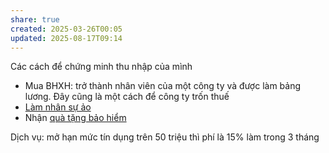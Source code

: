 ```yaml
---
share: true
created: 2025-03-26T00:05
updated: 2025-08-17T09:14
---
```

Các cách để chứng minh thu nhập của mình
- Mua BHXH: trở thành nhân viên của một công ty và được làm bảng lương. Đây cũng là một cách để công ty trốn thuế
- [Làm nhân sự ảo](../Gi%C3%BAp%20nhau%20ki%E1%BA%BFm%20ti%E1%BB%81n/Ch%E1%BA%A1y%20ch%E1%BB%89%20ti%C3%AAu%20cho%20nh%C3%A2n%20vi%C3%AAn%20c%C3%B4ng%20ty/Ch%C6%A1i%20ch%C3%ADnh%20s%C3%A1ch/L%C3%A0m%20nh%C3%A2n%20s%E1%BB%B1%20%E1%BA%A3o/index.md)
- Nhận [quà tặng bảo hiểm](../../%F0%9F%93%9CT%C3%A0i%20nguy%C3%AAn/Qu%C3%A0%20t%E1%BA%B7ng/B%E1%BA%A3o%20hi%E1%BB%83m/index.md)

Dịch vụ: mở hạn mức tín dụng trên 50 triệu thì phí là 15% làm trong 3 tháng
